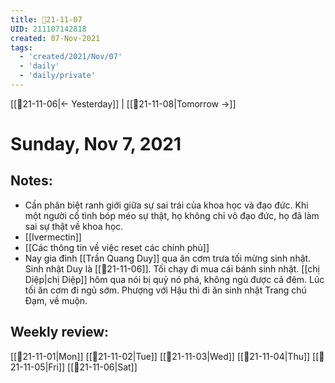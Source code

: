 ```yaml
---
title: 📝21-11-07
UID: 211107142818
created: 07-Nov-2021
tags:
  - 'created/2021/Nov/07'
  - 'daily'
  - 'daily/private'
---
```

[[📝21-11-06|<- Yesterday]] | [[📝21-11-08|Tomorrow ->]]
# Sunday, Nov 7, 2021

## Notes:
- Cần phân biệt ranh giới giữa sự sai trái của khoa học và đạo đức. Khi một người cố tình bóp méo sự thật, họ không chỉ vô đạo đức, họ đã làm sai sự thật về khoa học.
- [[Ivermectin]]
- [[Các thông tin về việc reset các chính phủ]]
- Nay gia đình [[Trần Quang Duy]] qua ăn cơm trưa tối mừng sinh nhật. Sinh nhật Duy là [[📝21-11-06]]. Tối chạy đi mua cái bánh sinh nhật. [[chị Diệp|chị Diệp]] hôm qua nói bị quỷ nó phá, không ngủ được cả đêm. Lúc tối ăn cơm đi ngủ sớm. Phượng với Hậu thì đi ăn sinh nhật Trang chú Đạm, về muộn.

## Weekly review:
[[📝21-11-01|Mon]]
[[📝21-11-02|Tue]]
[[📝21-11-03|Wed]]
[[📝21-11-04|Thu]]
[[📝21-11-05|Fri]]
[[📝21-11-06|Sat]]
